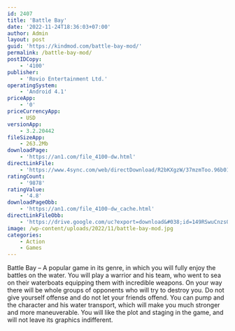 ```yaml
---
id: 2407
title: 'Battle Bay'
date: '2022-11-24T18:36:03+07:00'
author: Admin
layout: post
guid: 'https://kindmod.com/battle-bay-mod/'
permalink: /battle-bay-mod/
postIDCopy:
    - '4100'
publisher:
    - 'Rovio Entertainment Ltd.'
operatingSystem:
    - 'Android 4.1'
priceApp:
    - '0'
priceCurrencyApp:
    - USD
versionApp:
    - 3.2.20442
fileSizeApp:
    - 263.2Mb
downloadPage:
    - 'https://an1.com/file_4100-dw.html'
directLinkFile:
    - 'https://www.4sync.com/web/directDownload/R2bKXgzW/37mzmToo.96b0181c945a48fe1a819d8caf61d44d'
ratingCount:
    - '9878'
ratingValue:
    - '4.8'
downloadPageObb:
    - 'https://an1.com/file_4100-dw_cache.html'
directLinkFileObb:
    - 'https://drive.google.com/uc?export=download&#038;id=149RSwuCnzsQp06NkTusFJf1vT_g8uAST'
image: /wp-content/uploads/2022/11/battle-bay-mod.jpg
categories:
    - Action
    - Games
---
```


Battle Bay – A popular game in its genre, in which you will fully enjoy the battles on the water. You will play a warrior and his team, who went to sea on their waterboats equipping them with incredible weapons. On your way there will be whole groups of opponents who will try to destroy you. Do not give yourself offense and do not let your friends offend. You can pump and the character and his water transport, which will make you much stronger and more maneuverable. You will like the plot and staging in the game, and will not leave its graphics indifferent.